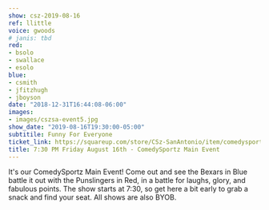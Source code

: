 ```yaml
---
show: csz-2019-08-16
ref: llittle
voice: gwoods
# janis: tbd
red:
- bsolo
- swallace
- esolo
blue:
- csmith
- jfitzhugh
- jboyson
date: "2018-12-31T16:44:08-06:00"
images:
- images/cszsa-event5.jpg
show_date: "2019-08-16T19:30:00-05:00"
subtitile: Funny For Everyone
ticket_link: https://squareup.com/store/CSz-SanAntonio/item/comedysportz-friday-august-th
title: 7:30 PM Friday August 16th - ComedySportz Main Event
---
```


It's our ComedySportz Main Event! Come out and see the Bexars in Blue battle it out with the Punslingers in Red, in a battle for laughs, glory, and fabulous points. The show starts at 7:30, so get here a bit early to grab a snack and find your seat. All shows are also BYOB.
